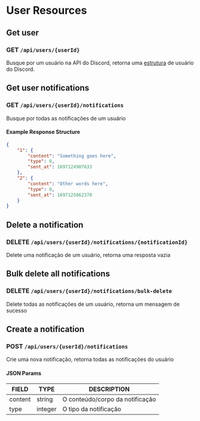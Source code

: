 # User Resources

## Get user

### GET `/api/users/{userId}`

Busque por um usuário na API do Discord, retorna uma [estrutura](https://discord.com/developers/docs/resources/user#user-object) de usuário do Discord.

## Get user notifications

### GET `/api/users/{userId}/notifications`

Busque por todas as notificações de um usuário

#### Example Response Structure

```json
{
    "1": {
        "content": "Something goes here",
        "type": 0,
        "sent_at": 1697124907633
    },
    "2": {
        "content": "Other words here",
        "type": 0,
        "sent_at": 1697125062370
    }
}
```

## Delete a notification

### DELETE `/api/users/{userId}/notifications/{notificationId}`

Delete uma notificação de um usuário, retorna uma resposta vazia

## Bulk delete all notifications

### DELETE `/api/users/{userId}/notifications/bulk-delete`

Delete todas as notificações de um usuário, retorna um mensagem de sucesso

## Create a notification

### POST `/api/users/{userId}/notifications`

Crie uma nova notificação, retorna todas as notificações do usuário

#### JSON Params

| FIELD   | TYPE    | DESCRIPTION                     |
| ------- | ------- | ------------------------------- |
| content | string  | O conteúdo/corpo da notificação |
| type    | integer | O tipo da notificação           |
